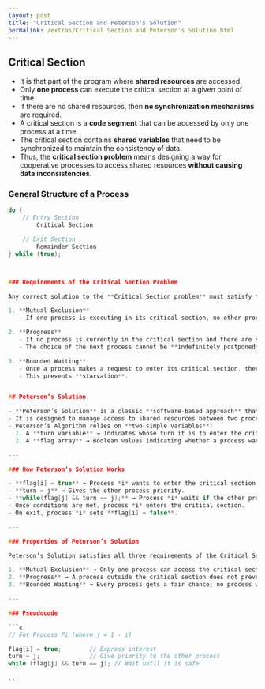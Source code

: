```yaml
---
layout: post
title: "Critical Section and Peterson's Solution"
permalink: /extras/Critical Section and Peterson's Solution.html
---
```


## Critical Section  

- It is that part of the program where **shared resources** are accessed.  
- Only **one process** can execute the critical section at a given point of time.  
- If there are no shared resources, then **no synchronization mechanisms** are required.  
- A critical section is a **code segment** that can be accessed by only one process at a time.  
- The critical section contains **shared variables** that need to be synchronized to maintain the consistency of data.  
- Thus, the **critical section problem** means designing a way for cooperative processes to access shared resources **without causing data inconsistencies**.  

### General Structure of a Process  

```c
do {
    // Entry Section
        Critical Section

    // Exit Section
        Remainder Section
} while (true);



### Requirements of the Critical Section Problem  

Any correct solution to the **Critical Section problem** must satisfy the following three requirements:  

1. **Mutual Exclusion**  
   - If one process is executing in its critical section, no other process is allowed to enter its critical section at the same time.  

2. **Progress**  
   - If no process is currently in the critical section and there are some processes waiting to enter, then only the processes **not in their remainder section** can participate in deciding who enters next.  
   - The choice of the next process cannot be **indefinitely postponed**.  

3. **Bounded Waiting**  
   - Once a process makes a request to enter its critical section, there must exist a **limit** on how many times other processes are allowed to enter their critical sections **before this requesting process gets its turn**.  
   - This prevents **starvation**.  


## Peterson’s Solution  

- **Peterson’s Solution** is a classic **software-based approach** that allows **two processes** to take **turns** entering a **critical section** (the part of code where shared resources are accessed).  
- It is designed to manage access to shared resources between two processes in a way that prevents **conflicts** or **data corruption**.  
- Peterson’s Algorithm relies on **two simple variables**:  
  1. A **turn variable** → Indicates whose turn it is to enter the critical section.  
  2. A **flag array** → Boolean values indicating whether a process wants to enter the critical section.  

---

### How Peterson’s Solution Works  

- **flag[i] = true** → Process *i* wants to enter the critical section.  
- **turn = j** → Gives the other process priority.  
- **while(flag[j] && turn == j);** → Process *i* waits if the other process also wants to enter and it’s the other’s turn.  
- Once conditions are met, process *i* enters the critical section.  
- On exit, process *i* sets **flag[i] = false**.  

---

### Properties of Peterson’s Solution  

Peterson’s Solution satisfies all three requirements of the Critical Section problem:  

1. **Mutual Exclusion** → Only one process can access the critical section at a time.  
2. **Progress** → A process outside the critical section does not prevent others from entering.  
3. **Bounded Waiting** → Every process gets a fair chance; no process waits indefinitely.  

---

### Pseudocode  

```c
// For Process Pi (where j = 1 - i)

flag[i] = true;        // Express interest
turn = j;              // Give priority to the other process
while (flag[j] && turn == j); // Wait until it is safe

,,,

